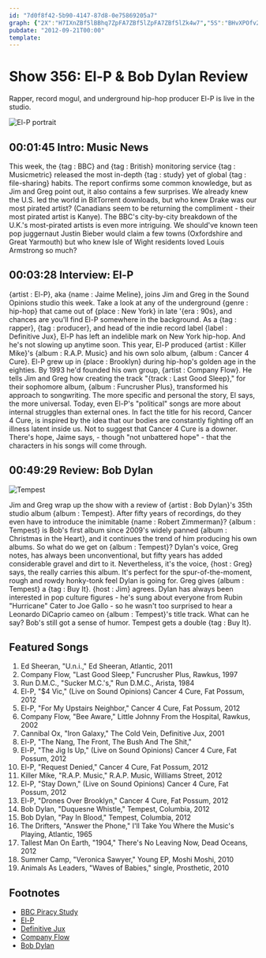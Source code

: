 ```yaml
---
id: "7d0f8f42-5b90-4147-87d8-0e75869205a7"
graph: {"2X":"H7IXnZBf5lBBhq7ZpFA7ZBf5lZpFA7ZBf5lZk4w7","5S":"BHvXPOfv21BHvXPChgWJ3koZSBHvXPBHvXPBIdDCBHvXPP1GC5BHvXPpxzVj6w20HBHvXPBHvXPcseeE7Y5sTOfv216w20HcseeEcseeEdkIYD3koZSx9aTzdkIYDx9aTz6w20HL4BsN6geFML4BsN","2AH":"6HmHmozT8D6HmHm97qip"}
pubdate: "2012-09-21T00:00"
template: 
---
```






# Show 356: El-P & Bob Dylan Review

Rapper, record mogul, and underground hip-hop producer El-P is live in the studio.

![El-P portrait](https://static.soundopinions.org/images/2012/el-p.jpg)



## 00:01:45 Intro: Music News

This week, the {tag : BBC} and {tag : British} monitoring service {tag : Musicmetric} released the most in-depth {tag : study} yet of global {tag : file-sharing} habits. The report confirms some common knowledge, but as Jim and Greg point out, it also contains a few surprises. We already knew the U.S. led the world in BitTorrent downloads, but who knew Drake was our most pirated artist? (Canadians seem to be returning the compliment - their most pirated artist is Kanye). The BBC's city-by-city breakdown  of the U.K.'s most-pirated artists is even more intriguing. We should've known teen pop juggernaut Justin Bieber would claim a few towns (Oxfordshire and Great Yarmouth) but who knew Isle of Wight residents loved Louis Armstrong so much?



## 00:03:28 Interview: El-P

{artist : El-P}, aka {name : Jaime Meline}, joins Jim and Greg in the Sound Opinions studio this week. Take a look at any of the underground {genre : hip-hop} that came out of {place : New York} in late '{era : 90s}, and chances are you'll find El-P somewhere in the background. As a {tag : rapper}, {tag : producer}, and head of the indie record label {label : Definitive Jux}, El-P has left an indelible mark on New York hip-hop. And he's not slowing up anytime soon. This year, El-P produced {artist : Killer Mike}'s {album : R.A.P. Music} and his own solo album, {album : Cancer 4 Cure}. El-P grew up in {place : Brooklyn} during hip-hop's golden age in the eighties. By 1993 he'd founded his own group, {artist : Company Flow}. He tells Jim and Greg how creating the track "{track : Last Good Sleep}," for their sophomore album, {album : Funcrusher Plus}, transformed his approach to songwriting. The more specific and personal the story, El says, the more universal. Today, even El-P's "political" songs are more about internal struggles than external ones. In fact the title for his record, Cancer 4 Cure, is inspired by the idea that our bodies are constantly fighting off an illness latent inside us. Not to suggest that Cancer 4 Cure is a downer. There's hope, Jaime says, - though "not unbattered hope" - that the characters in his songs will come through.



## 00:49:29 Review: Bob Dylan

![Tempest](https://static.soundopinions.org/assets/356/2AH0.jpg)

Jim and Greg wrap up the show with a review of {artist : Bob Dylan}'s 35th studio album {album : Tempest}. After fifty years of recordings, do they even have to introduce the inimitable {name : Robert Zimmerman}? {album : Tempest} is Bob's first album since 2009's widely panned {album : Christmas in the Heart}, and it continues the trend of him producing his own albums. So what do we get on {album : Tempest}? Dylan's voice, Greg notes, has always been unconventional, but fifty years has added considerable gravel and dirt to it. Nevertheless, it's the voice, {host : Greg} says, the really carries this album. It's perfect for the spur-of-the-moment, rough and rowdy honky-tonk feel Dylan is going for. Greg gives {album : Tempest} a {tag : Buy It}. {host : Jim} agrees. Dylan has always been interested in pop culture figures - he's sung about everyone from Rubin "Hurricane" Cater to Joe Gallo - so he wasn't too surprised to hear a Leonardo DiCaprio cameo on {album : Tempest}'s title track. What can he say? Bob's still got a sense of humor. Tempest gets a double {tag : Buy It}.



## Featured Songs

1. Ed Sheeran, "U.n.i.," Ed Sheeran, Atlantic, 2011
2. Company Flow, "Last Good Sleep," Funcrusher Plus, Rawkus, 1997
3. Run D.M.C., "Sucker M.C.'s," Run D.M.C., Arista, 1984
4. El-P, "$4 Vic," (Live on Sound Opinions) Cancer 4 Cure, Fat Possum, 2012
5. El-P, "For My Upstairs Neighbor," Cancer 4 Cure, Fat Possum, 2012
6. Company Flow, "Bee Aware," Little Johnny From the Hospital, Rawkus, 2002
7. Cannibal Ox, "Iron Galaxy," The Cold Vein, Definitive Jux, 2001
8. El-P, "The Nang, The Front, The Bush And The Shit,"
9. El-P, "The Jig Is Up," (Live on Sound Opinions) Cancer 4 Cure, Fat Possum, 2012
10. El-P, "Request Denied," Cancer 4 Cure, Fat Possum, 2012
11. Killer Mike, "R.A.P. Music," R.A.P. Music, Williams Street, 2012
12. El-P, "Stay Down," (Live on Sound Opinions) Cancer 4 Cure, Fat Possum, 2012
13. El-P, "Drones Over Brooklyn," Cancer 4 Cure, Fat Possum, 2012
14. Bob Dylan, "Duquesne Whistle," Tempest, Columbia, 2012
15. Bob Dylan, "Pay In Blood," Tempest, Columbia, 2012
16. The Drifters, "Answer the Phone," I'll Take You Where the Music's Playing, Atlantic, 1965
17. Tallest Man On Earth, "1904," There's No Leaving Now, Dead Oceans, 2012
18. Summer Camp, "Veronica Sawyer," Young EP, Moshi Moshi, 2010
19. Animals As Leaders, "Waves of Babies," single, Prosthetic, 2010



## Footnotes

- [BBC Piracy Study](http://www.bbc.com/news/technology-19599527)
- [El-P](http://www.allmusic.com/artist/el-p-mn0000794301)
- [Definitive Jux](http://www.definitivejux.net/)
- [Company Flow](http://www.allmusic.com/artist/company-flow-mn0000096780)
- [Bob Dylan](http://www.bobdylan.com/us/home)